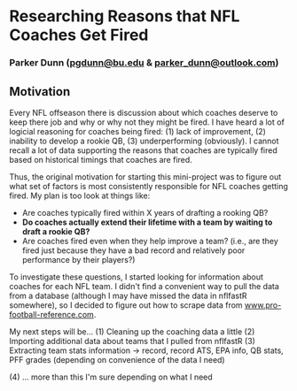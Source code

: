 # Researching Reasons that NFL Coaches Get Fired

### Parker Dunn (pgdunn@bu.edu & parker_dunn@outlook.com)

## Motivation

Every NFL offseason there is discussion about which coaches deserve to keep there job and why or why not they might be fired. I have heard a lot of logicial reasoning for coaches being fired: (1) lack of improvement, (2) inability to develop a rookie QB, (3) underperforming (obviously). I cannot recall a lot of data supporting the reasons that coaches are typically fired based on historical timings that coaches are fired.

Thus, the original motivation for starting this mini-project was to figure out what set of factors is most consistently responsible for NFL coaches getting fired. My plan is too look at things like:
* Are coaches typically fired within X years of drafting a rooking QB?
* __Do coaches actually extend their lifetime with a team by waiting to draft a rookie QB?__
* Are coaches fired even when they help improve a team? (i.e., are they fired just because they have a bad record and relatively poor performance by their players?)

To investigate these questions, I started looking for information about coaches for each NFL team. I didn't find a convenient way to pull the data from a database (although I may have missed the data in nflfastR somewhere), so I decided to figure out how to scrape data from www.pro-football-reference.com.

My next steps will be...
(1) Cleaning up the coaching data a little
(2) Importing additional data about teams that I pulled from nflfastR
(3) Extracting team stats information -> record, record ATS, EPA info, QB stats, PFF grades (depending on convenience of the data I need)

(4) ... more than this I'm sure depending on what I need